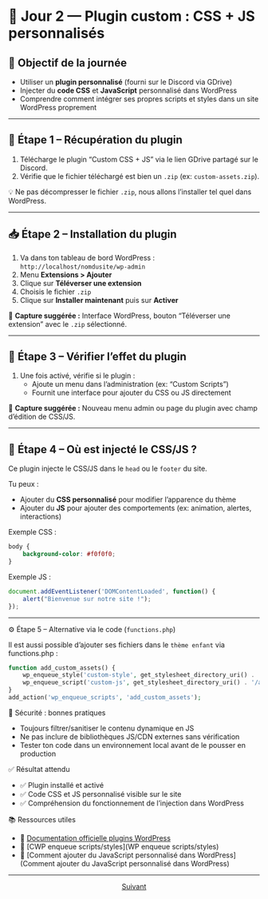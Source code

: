 # 📅 Jour 2 — Plugin custom : CSS + JS personnalisés

## 🎯 Objectif de la journée
- Utiliser un **plugin personnalisé** (fourni sur le Discord via GDrive)
- Injecter du **code CSS** et **JavaScript** personnalisé dans WordPress
- Comprendre comment intégrer ses propres scripts et styles dans un site WordPress proprement

---

## 🔧 Étape 1 – Récupération du plugin

1. Télécharge le plugin “Custom CSS + JS” via le lien GDrive partagé sur le Discord.
2. Vérifie que le fichier téléchargé est bien un `.zip` (ex: `custom-assets.zip`).

💡 Ne pas décompresser le fichier `.zip`, nous allons l’installer tel quel dans WordPress.

---

## 📥 Étape 2 – Installation du plugin

1. Va dans ton tableau de bord WordPress : `http://localhost/nomdusite/wp-admin`
2. Menu **Extensions > Ajouter**
3. Clique sur **Téléverser une extension**
4. Choisis le fichier `.zip`
5. Clique sur **Installer maintenant** puis sur **Activer**

📸 **Capture suggérée :** Interface WordPress, bouton “Téléverser une extension” avec le `.zip` sélectionné.

---

## 🧪 Étape 3 – Vérifier l’effet du plugin

1. Une fois activé, vérifie si le plugin :
   - Ajoute un menu dans l’administration (ex: “Custom Scripts”)
   - Fournit une interface pour ajouter du CSS ou JS directement

📸 **Capture suggérée :** Nouveau menu admin ou page du plugin avec champ d’édition de CSS/JS.

---

## 🧠 Étape 4 – Où est injecté le CSS/JS ?

Ce plugin injecte le CSS/JS dans le `head` ou le `footer` du site.

Tu peux :
- Ajouter du **CSS personnalisé** pour modifier l’apparence du thème
- Ajouter du **JS** pour ajouter des comportements (ex: animation, alertes, interactions)

Exemple CSS :

```css
body {
    background-color: #f0f0f0;
}
```
Exemple JS :

```js
document.addEventListener('DOMContentLoaded', function() {
    alert("Bienvenue sur notre site !");
});
```

---

⚙️ Étape 5 – Alternative via le code (`functions.php`)

Il est aussi possible d’ajouter ses fichiers dans le `thème enfant` via functions.php :

```php
function add_custom_assets() {
    wp_enqueue_style('custom-style', get_stylesheet_directory_uri() . '/assets/custom.css');
    wp_enqueue_script('custom-js', get_stylesheet_directory_uri() . '/assets/custom.js', [], false, true);
}
add_action('wp_enqueue_scripts', 'add_custom_assets');
```

🔐 Sécurité : bonnes pratiques

* Toujours filtrer/sanitiser le contenu dynamique en JS
* Ne pas inclure de bibliothèques JS/CDN externes sans vérification
* Tester ton code dans un environnement local avant de le pousser en production

✅ Résultat attendu

* ✅ Plugin installé et activé
* ✅ Code CSS et JS personnalisé visible sur le site
* ✅ Compréhension du fonctionnement de l’injection dans WordPress

📚 Ressources utiles

* 🔗 [Documentation officielle plugins WordPress](https://developer.wordpress.org/plugins/intro/)
* 🔗 [CWP enqueue scripts/styles](WP enqueue scripts/styles)
* 🔗 [Comment ajouter du JavaScript personnalisé dans WordPress](Comment ajouter du JavaScript personnalisé dans WordPress)


---

<p align="center">
  <a href="...">Suivant</a>
</p>